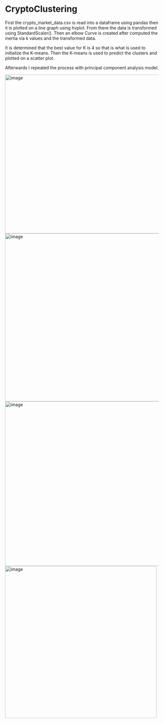 # CryptoClustering

First the crypto_market_data.csv is read into a dataframe using pandas then it is plotted on a line graph using hvplot.  From there the data is transformed using StandardScaler().  Then an elbow Curve is created after computed the inertia via k values and the transformed data.

It is determined that the best value for K is 4 so that is what is used to initialize the K-means. Then the K-means is used to predict  the clusters and plotted on a scatter plot.

Afterwards I repeated the process with principal component analysis model.

<img width="518" alt="image" src="https://github.com/Pennsyd1/CryptoClustering/assets/118862894/e103ef10-34b6-4981-8ef7-393b4b880893">
<img width="548" alt="image" src="https://github.com/Pennsyd1/CryptoClustering/assets/118862894/c0455a5e-7a2a-45c7-8fc8-7dbaa0229545">
<img width="537" alt="image" src="https://github.com/Pennsyd1/CryptoClustering/assets/118862894/8e1d0fb1-c378-44af-b50b-89853003009d">
<img width="496" alt="image" src="https://github.com/Pennsyd1/CryptoClustering/assets/118862894/f6ede372-9df5-4ebc-9a28-c56b4a2f3bf0">

